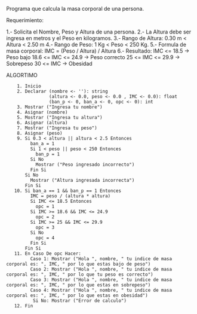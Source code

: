 Programa que calcula la masa corporal de una persona.

Requerimiento:

  1.- Solicita el Nombre, Peso y Altura de una persona.
  2.- La Altura debe ser ingresa en metros y el Peso en kilogramos.
  3.- Rango de Altura: 0.30 m < Altura < 2.50 m
  4.- Rango de Peso: 1 Kg < Peso < 250 Kg.
  5.- Formula de masa corporal: IMC = (Peso / Altura) / Altura
  6.- Resultado: IMC <= 18.5 -> Peso bajo
                 18.6 <= IMC <= 24.9 -> Peso correcto
                 25 <= IMC <= 29.9 -> Sobrepeso
                 30 <= IMC -> Obesidad
               
ALGORTIMO

        1. Inicio
        2. Declarar (nombre <- ''): string
                    (altura <- 0.0, peso <- 0.0 , IMC <- 0.0): float
                    (ban_p <- 0, ban_a <- 0, opc <- 0): int
        3. Mostrar ("Ingresa tu nombre")
        4. Asignar (nombre)
        5. Mostrar ("Ingresa tu altura")
        6. Asignar (altura)
        7. Mostrar ("Ingresa tu peso")
        8. Asignar (peso)
        9. Si 0.3 < altura || altura < 2.5 Entonces
             ban_a = 1
             Si 1 < peso || peso < 250 Entonces
               ban_p = 1
             Si No
               Mostrar ("Peso ingresado incorrecto")
             Fin Si
           Si No
             Mostrar ("Altura ingresada incorrecta")
           Fin Si
       10. Si ban_a == 1 && ban_p == 1 Entonces
             IMC = peso / (altura * altura)
             Si IMC <= 18.5 Entonces
               opc = 1
             Si IMC >= 18.6 && IMC <= 24.9
               opc = 2
             Si IMC >= 25 && IMC <= 29.9
               opc = 3
             Si No
               opc = 4
             Fin Si
           Fin Si
       11. En Caso De opc Hacer:
             Caso 1: Mostrar ("Hola ", nombre, " tu indice de masa corporal es: ", IMC, " por lo que estas bajo de peso")
             Caso 2: Mostrar ("Hola ", nombre, " tu indice de masa corporal es: ", IMC, " por lo que tu peso es correcto")
             Caso 3: Mostrar ("Hola ", nombre, " tu indice de masa corporal es: ", IMC, " por lo que estas en sobrepeso")
             Caso 4: Mostrar ("Hola ", nombre, " tu indice de masa corporal es: ", IMC, " por lo que estas en obesidad")
              Si No: Mostrar ("Error de calculo")
       12. Fin 
             
        
             

